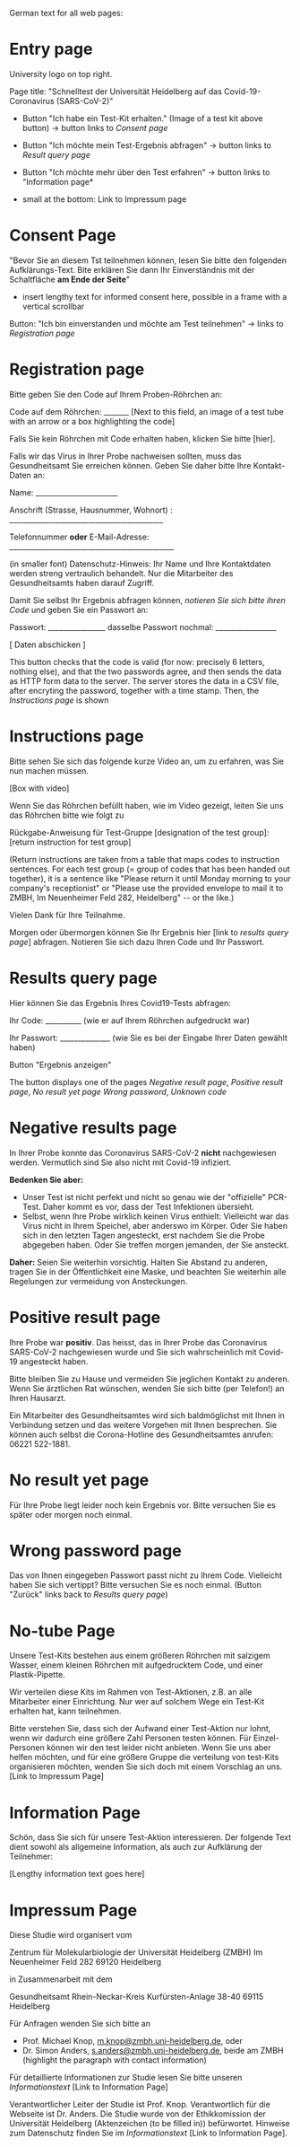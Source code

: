 German text for all web pages:

Entry page
==========

University logo on top right.

Page title: "Schnelltest der Universität Heidelberg auf das Covid-19-Coronavirus (SARS-CoV-2)" 

- Button "Ich habe ein Test-Kit erhalten." (Image of a test kit above button)  -> button links to *Consent page*

- Button "Ich möchte mein Test-Ergebnis abfragen"  -> button links to *Result query page*

- Button "Ich möchte mehr über den Test erfahren"  -> button links to "Information page*

- small at the bottom: Link to Impressum page


Consent Page
================

"Bevor Sie an diesem Tst teilnehmen können, lesen Sie bitte den folgenden Aufklärungs-Text. Bite erklären Sie dann Ihr Einverständnis mit der Schaltfläche **am Ende der Seite**"

- insert lengthy text for informed consent here, possible in a frame with a vertical scrollbar

Button: "Ich bin einverstanden und möchte am Test teilnehmen"  -> links to *Registration page*


Registration page
=================

Bitte geben Sie den Code auf Ihrem Proben-Röhrchen an:


Code auf dem Röhrchen: _______  [Next to this field, an image of a test tube with an arrow or a box highlighting the code]

Falls Sie kein Röhrchen mit Code erhalten haben, klicken Sie bitte [hier].



Falls wir das Virus in Ihrer Probe nachweisen sollten, muss das Gesundheitsamt Sie erreichen können. Geben Sie daher bitte Ihre Kontakt-Daten an:

Name: _______________________

Anschrift (Strasse, Hausnummer, Wohnort) : ___________________________________________

Telefonnummer **oder** E-Mail-Adresse: ______________________________________________

(in smaller font) Datenschutz-Hinweis: Ihr Name und Ihre Kontaktdaten werden streng vertraulich behandelt. Nur die Mitarbeiter des Gesundheitsamts haben darauf Zugriff. 


Damit Sie selbst Ihr Ergebnis abfragen können, *notieren Sie sich bitte ihren Code* und geben Sie ein Passwort an:

Passwort: ________________      dasselbe Passwort nochmal: _________________


[ Daten abschicken ]

This button checks that the code is valid (for now: precisely 6 letters, nothing else), and that the two passwords agree, and then sends the data as HTTP form data to the server. The server stores the data in a CSV file, after encryting the password, together with a time stamp. Then, the *Instructions page* is shown


Instructions page
=================

Bitte sehen Sie sich das folgende kurze Video an, um zu erfahren, was Sie nun machen müssen. 

[Box with video]

Wenn Sie das Röhrchen befüllt haben, wie im Video gezeigt, leiten Sie uns das Röhrchen bitte wie folgt zu

Rückgabe-Anweisung für Test-Gruppe [designation of the test group]: [return instruction for test group]

(Return instructions are taken from a table that maps codes to instruction sentences. For each test group (= group of codes that has been handed out together), it is a sentence like "Please return it until Monday morning to your company's receptionist" or "Please use the provided envelope to mail it to ZMBH, Im Neuenheimer Feld 282, Heidelberg" -- or the like.)

Vielen Dank für Ihre Teilnahme.

Morgen oder übermorgen können Sie Ihr Ergebnis hier [link to *results query page*] abfragen. Notieren Sie sich dazu Ihren Code und Ihr Passwort.



Results query page
==================

Hier können Sie das Ergebnis Ihres Covid19-Tests abfragen:

Ihr Code: __________  (wie er auf Ihrem Röhrchen aufgedruckt war)

Ihr Passwort: ______________  (wie Sie es bei der Eingabe Ihrer Daten gewählt haben)

Button "Ergebnis anzeigen"

The button displays one of the pages *Negative result page*, *Positive result page*, *No result yet page* *Wrong password*, *Unknown code*


Negative results page
=====================

In Ihrer Probe konnte das Coronavirus SARS-CoV-2 **nicht** nachgewiesen werden. Vermutlich sind Sie also nicht mit Covid-19 infiziert.

**Bedenken Sie aber:**
- Unser Test ist nicht perfekt und nicht so genau wie der "offizielle" PCR-Test. Daher kommt es vor, dass der Test Infektionen übersieht.
- Selbst, wenn Ihre Probe wirklich keinen Virus enthielt: Vielleicht war das Virus nicht in Ihrem Speichel, aber anderswo im Körper. Oder Sie haben sich in den letzten Tagen angesteckt, erst nachdem Sie die Probe abgegeben haben. Oder Sie treffen morgen jemanden, der Sie ansteckt.

**Daher:** Seien Sie weiterhin vorsichtig. Halten Sie Abstand zu anderen, tragen Sie in der Öffentlichkeit eine Maske, und beachten Sie weiterhin alle Regelungen zur vermeidung von Ansteckungen.


Positive result page
====================

Ihre Probe war **positiv**. Das heisst, das in Ihrer Probe das Coronavirus SARS-CoV-2 nachgewiesen wurde und Sie sich wahrscheinlich mit Covid-19 angesteckt haben.

Bitte bleiben Sie zu Hause und vermeiden Sie jeglichen Kontakt zu anderen. Wenn Sie ärztlichen Rat wünschen, wenden Sie sich bitte (per Telefon!) an Ihren Hausarzt.

Ein Mitarbeiter des Gesundheitsamtes wird sich baldmöglichst mit Ihnen in Verbindung setzen und das weitere Vorgehen mit Ihnen besprechen. Sie können auch selbst die Corona-Hotline des Gesundheitsamtes anrufen: 06221 522-1881.


No result yet page
==================

Für Ihre Probe liegt leider noch kein Ergebnis vor. Bitte versuchen Sie es später oder morgen noch einmal.


Wrong password page
===================

Das von Ihnen eingegeben Passwort passt nicht zu Ihrem Code. Vielleicht haben Sie sich vertippt? Bitte versuchen Sie es noch einmal.  (Button "Zurück" links back to *Results query page*)


No-tube Page
============

Unsere Test-Kits bestehen aus einem größeren Röhrchen mit salzigem Wasser, einem kleinen Röhrchen mit aufgedrucktem Code, und einer Plastik-Pipette.

Wir verteilen diese Kits im Rahmen von Test-Aktionen, z.B. an alle Mitarbeiter einer Einrichtung. Nur wer auf solchem Wege ein Test-Kit erhalten hat, kann teilnehmen. 

Bitte verstehen Sie, dass sich der Aufwand einer Test-Aktion nur lohnt, wenn wir dadurch eine größere Zahl Personen testen können. Für Einzel-Personen können wir den test leider nicht anbieten. Wenn Sie uns aber helfen möchten, und für eine größere Gruppe die verteilung von test-Kits organisieren möchten, wenden Sie sich doch mit einem Vorschlag an uns. [Link to Impressum Page]


Information Page
================

Schön, dass Sie sich für unsere Test-Aktion interessieren. Der folgende Text dient sowohl als allgemeine Information, als auch zur Aufklärung der Teilnehmer:

[Lengthy information text goes here]


Impressum Page
==============

Diese Studie wird organisert vom 

Zentrum für Molekularbiologie der 
Universität Heidelberg (ZMBH)
Im Neuenheimer Feld 282
69120 Heidelberg

in Zusammenarbeit mit dem

Gesundheitsamt Rhein-Neckar-Kreis
Kurfürsten-Anlage 38-40
69115 Heidelberg 

Für Anfragen wenden Sie sich bitte an
- Prof. Michael Knop, m.knop@zmbh.uni-heidelberg.de, oder
- Dr. Simon Anders, s.anders@zmbh.uni-heidelberg.de,
beide am ZMBH
(highlight the paragraph with contact information)


Für detaillierte Informationen zur Studie lesen Sie bitte unseren *Informationstext* [Link to Information Page]

Verantwortlicher Leiter der Studie ist Prof. Knop. Verantwortlich für die Webseite ist Dr. Anders. Die Studie wurde von der Ethikkomission der Universität Heidelberg (Aktenzeichen (to be filled in)) befürwortet. Hinweise zum Datenschutz finden Sie im *Informationstext* [Link to Information Page].

